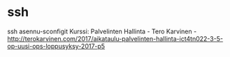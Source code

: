 # ssh
ssh asennu-sconfigit
Kurssi: Palvelinten Hallinta - Tero Karvinen - http://terokarvinen.com/2017/aikataulu-palvelinten-hallinta-ict4tn022-3-5-op-uusi-ops-loppusyksy-2017-p5
